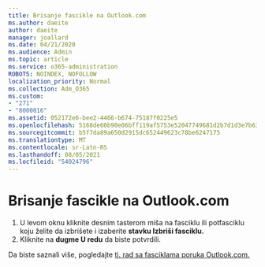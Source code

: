 ```yaml
---
title: Brisanje fascikle na Outlook.com
ms.author: daeite
author: daeite
manager: joallard
ms.date: 04/21/2020
ms.audience: Admin
ms.topic: article
ms.service: o365-administration
ROBOTS: NOINDEX, NOFOLLOW
localization_priority: Normal
ms.collection: Adm_O365
ms.custom:
- "271"
- "8000016"
ms.assetid: 052172e6-bee2-4466-b674-75187f0225e5
ms.openlocfilehash: 5168de60b90e06bff119af5753e52047749681d2b7d1d3e7b632afe5607713a2
ms.sourcegitcommit: b5f7da89a650d2915dc652449623c78be6247175
ms.translationtype: MT
ms.contentlocale: sr-Latn-RS
ms.lasthandoff: 08/05/2021
ms.locfileid: "54024796"
---
```

# <a name="delete-a-folder-in-outlookcom"></a>Brisanje fascikle na Outlook.com

1. U levom oknu kliknite desnim tasterom miša na fasciklu ili potfasciklu koju želite da izbrišete i izaberite **stavku Izbriši fasciklu.**
2. Kliknite na **dugme U redu** da biste potvrdili.

Da biste saznali više, pogledajte [tj. rad sa fasciklama poruka Outlook.com.](https://support.office.com/article/6bb0723a-f39f-4a8d-bb3f-fab5dcc2510a?wt.mc_id=Office_Outlook_com_Alchemy)